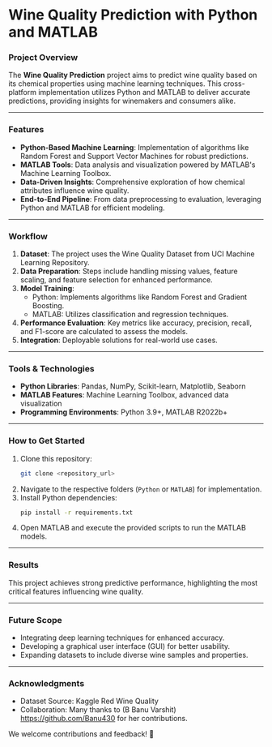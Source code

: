 #  Wine Quality Prediction with Python and MATLAB  

### Project Overview  
The **Wine Quality Prediction** project aims to predict wine quality based on its chemical properties using machine learning techniques. This cross-platform implementation utilizes Python and MATLAB to deliver accurate predictions, providing insights for winemakers and consumers alike.  

---

### Features  
- **Python-Based Machine Learning**: Implementation of algorithms like Random Forest and Support Vector Machines for robust predictions.  
- **MATLAB Tools**: Data analysis and visualization powered by MATLAB's Machine Learning Toolbox.  
- **Data-Driven Insights**: Comprehensive exploration of how chemical attributes influence wine quality.  
- **End-to-End Pipeline**: From data preprocessing to evaluation, leveraging Python and MATLAB for efficient modeling.  

---

### Workflow  
1. **Dataset**: The project uses the Wine Quality Dataset from UCI Machine Learning Repository.  
2. **Data Preparation**: Steps include handling missing values, feature scaling, and feature selection for enhanced performance.  
3. **Model Training**:  
   - Python: Implements algorithms like Random Forest and Gradient Boosting.  
   - MATLAB: Utilizes classification and regression techniques.  
4. **Performance Evaluation**: Key metrics like accuracy, precision, recall, and F1-score are calculated to assess the models.  
5. **Integration**: Deployable solutions for real-world use cases.  

---

### Tools & Technologies  
- **Python Libraries**: Pandas, NumPy, Scikit-learn, Matplotlib, Seaborn  
- **MATLAB Features**: Machine Learning Toolbox, advanced data visualization  
- **Programming Environments**: Python 3.9+, MATLAB R2022b+  

---

### How to Get Started  
1. Clone this repository:  
   ```bash  
   git clone <repository_url>  
   ```  
2. Navigate to the respective folders (`Python` or `MATLAB`) for implementation.  
3. Install Python dependencies:  
   ```bash  
   pip install -r requirements.txt  
   ```  
4. Open MATLAB and execute the provided scripts to run the MATLAB models.  

---

### Results  
This project achieves strong predictive performance, highlighting the most critical features influencing wine quality.  

---

### Future Scope  
- Integrating deep learning techniques for enhanced accuracy.  
- Developing a graphical user interface (GUI) for better usability.  
- Expanding datasets to include diverse wine samples and properties.  

---

### Acknowledgments  
- Dataset Source: Kaggle Red Wine Quality 
- Collaboration: Many thanks to (B Banu Varshit) https://github.com/Banu430 for her contributions.  

We welcome contributions and feedback! 🎉
